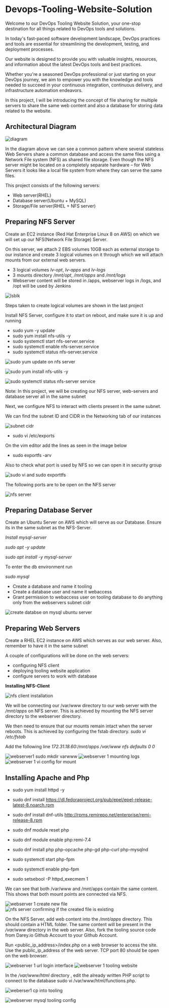 # Devops-Tooling-Website-Solution

Welcome to our DevOps Tooling Website Solution, your one-stop destination for all things related to DevOps tools and solutions. 

In today's fast-paced software development landscape, DevOps practices and tools are essential for streamlining the development, testing, and deployment processes. 

Our website is designed to provide you with valuable insights, resources, and information about the latest DevOps tools and best practices. 

Whether you're a seasoned DevOps professional or just starting on your DevOps journey, we aim to empower you with the knowledge and tools needed to succeed in your continuous integration, continuous delivery, and infrastructure automation endeavors. 

In this project, I will be introducing the concept of file sharing for multiple servers to share the same web content and also a database for storing data related to the website.

## Architectural Diagram

![diagram](https://github.com/Ukdav/Developing-Tooling-Website-Solution/assets/139593350/98bdb2c6-ad05-408a-b565-785e8da43eaf)

In the diagram above we can see a common pattern where several stateless Web Servers share a common database and access the same files using a Network File system (NFS) as shared file storage. Even though the NFS server might be located on a completely separate hardware – for Web Servers it looks like a local file system from where they can serve the same files.

This project consists of the following servers:

* Web server(RHEL)
* Database server(Ubuntu + MySQL)
* Storage/File server(RHEL + NFS server)

## Preparing NFS Server

Create an EC2 instance (Red Hat Enterprise Linux 8 on AWS) on which we will set up our NFS(Network File Storage) Server.

On this server, we attach 2 EBS volumes 10GB each as external storage to our instance and create 3 logical volumes on it through which we will attach mounts from our external web servers.

* 3 logical volumes *lv-opt*, *lv-apps* and *lv-logs*
* 3 mounts directory */mnt/opt*, */mnt/apps* and */mnt/logs*
* Webserver content will be stored in /apps, webserver logs in /logs, and /opt will be used by Jenkins

![lsblk](https://github.com/Ukdav/Developing-Tooling-Website-Solution/assets/139593350/fc7aa4c9-289f-44b8-abc7-956f87988219)

Steps taken to create logical volumes are shown in the last project

Install NFS Server, configure it to start on reboot, and make sure it is up and running

* sudo yum -y update
* sudo yum install nfs-utils -y
* sudo systemctl start nfs-server.service
* sudo systemctl enable nfs-server.service
* sudo systemctl status nfs-server.service

![sudo yum update on nfs server](https://github.com/Ukdav/Developing-Tooling-Website-Solution/assets/139593350/318adcf9-e6cc-4520-a5b7-3dcea8fbbba9)

![sudo yum install nfs-utils -y](https://github.com/Ukdav/Developing-Tooling-Website-Solution/assets/139593350/1158b085-ee38-4140-81d4-6201770ef535)

![sudo systemctl status nfs-server service](https://github.com/Ukdav/Developing-Tooling-Website-Solution/assets/139593350/888b707d-7252-468e-adb1-197f88bb0e3a)

Note: In this project, we will be creating our NFS server, web-servers and database server all in the same subnet

Next, we configure NFS to interact with clients present in the same subnet.

We can find the subnet ID and CIDR in the Networking tab of our instances

![subnet cidr](https://github.com/Ukdav/Developing-Tooling-Website-Solution/assets/139593350/beaa9bc6-6259-4b81-8d01-1299e6f3612e)

* sudo vi /etc/exports

On the vim editor add the lines as seen in the image below

* sudo exportfs -arv

Also to check what port is used by NFS so we can open it in security group

![sudo vi and sudo exporttfs](https://github.com/Ukdav/Developing-Tooling-Website-Solution/assets/139593350/b4d28001-1e58-42f8-8c8f-839f6b1df3ec)

The following ports are to be open on the NFS server

![nfs server](https://github.com/Ukdav/Developing-Tooling-Website-Solution/assets/139593350/7d43a36a-5eb2-43c0-85db-8659e72427e7)

## Preparing Database Server

Create an Ubuntu Server on AWS which will serve as our Database. Ensure its in the same subnet as the NFS-Server.

*Install mysql-server*

*sudo apt -y update*

*sudo apt install -y mysql-server*

To enter the db environment run

*sudo mysql*

* Create a database and name it tooling
* Create a database user and name it webaccess
* Grant permission to webaccess user on tooling database to do anything only from the webservers subnet cidr

![create databse on mysql ubuntu server](https://github.com/Ukdav/Developing-Tooling-Website-Solution/assets/139593350/9963b98b-3898-4b6b-87ee-2ce470120646)

## Preparing Web Servers

Create a RHEL EC2 instance on AWS which serves as our web server. Also, remember to have it in the same subnet

A couple of configurations will be done on the web servers:

* configuring NFS client
* deploying tooling website application
* configure servers to work with database
  
**Installing NFS-Client**

![nfs client installation](https://github.com/Ukdav/Developing-Tooling-Website-Solution/assets/139593350/e2be46fc-65c1-4bde-aeda-5c5f7ad9fa4d)

We will be connecting our /var/www directory to our web server with the */mnt/apps* on NFS server. This is achieved by mounting the NFS server directory to the webserver directory.

We then need to ensure that our mounts remain intact when the server reboots. This is achieved by configuring the fstab directory.
*sudo vi /etc/fstab*

Add the following line *172.31.18.60:/mnt/apps /var/www nfs defaults 0 0*

![webserver1 sudo mkdir varwww](https://github.com/Ukdav/Developing-Tooling-Website-Solution/assets/139593350/91602781-0b1a-4cf4-a3e2-d27112af1b81)
![webserver 1 mounting logs](https://github.com/Ukdav/Developing-Tooling-Website-Solution/assets/139593350/56c990fa-8bbb-48ca-8c1e-c86bd9cc0988)
![webserver  1 vi config for mount](https://github.com/Ukdav/Developing-Tooling-Website-Solution/assets/139593350/55105d14-1ef2-4b8d-80f6-25a146edc2d9)

## Installing Apache and Php

* sudo yum install httpd -y

* sudo dnf install https://dl.fedoraproject.org/pub/epel/epel-release-latest-8.noarch.rpm

* sudo dnf install dnf-utils http://rpms.remirepo.net/enterprise/remi-release-8.rpm

* sudo dnf module reset php

* sudo dnf module enable php:remi-7.4

* sudo dnf install php php-opcache php-gd php-curl php-mysqlnd

* sudo systemctl start php-fpm

* sudo systemctl enable php-fpm

* sudo setsebool -P httpd_execmem 1

We can see that both /var/www and /mnt/apps contain the same content. This shows that both mount points are connected via NFS.

![webserver 1 create new file](https://github.com/Ukdav/Developing-Tooling-Website-Solution/assets/139593350/b7696cf1-bba8-4885-bce1-677477e6abe8)
![nfs server confirming if the created file is existing](https://github.com/Ukdav/Developing-Tooling-Website-Solution/assets/139593350/1f2ebb69-866d-43c4-a3fe-5187bff12fc2)

On the NFS Server, add web content into the */mnt/apps* directory. This should contain a HTML folder. The same content will be present in the */var/www* directory in the web server. Also, fork the tooling source code from Darey.io Github Account to your Github Account.

Run <public_ip_address>/index.php on a web browser to access the site. Use the public_ip_address of the web server. TCP port 80 should be open on the web browser.

![webserver 1 url login interface](https://github.com/Ukdav/Developing-Tooling-Website-Solution/assets/139593350/ef119d31-beda-4f30-9d70-c6341cb5ca88)
![webserver 1 tooling website](https://github.com/Ukdav/Developing-Tooling-Website-Solution/assets/139593350/c33e15a7-f970-4e56-b10c-ae6d71e82980)

In the */var/www/html* directory , edit the already written PHP script to connect to the database sudo vi /var/www/html/functions.php.

![weberser1 cp into tooling](https://github.com/Ukdav/Developing-Tooling-Website-Solution/assets/139593350/64280946-ec21-4ec9-b2bc-edd1e1cede64)

![webserver mysql tooling config](https://github.com/Ukdav/Developing-Tooling-Website-Solution/assets/139593350/d13b0509-9627-4c36-b3fe-0a15b3ec81b3)









































